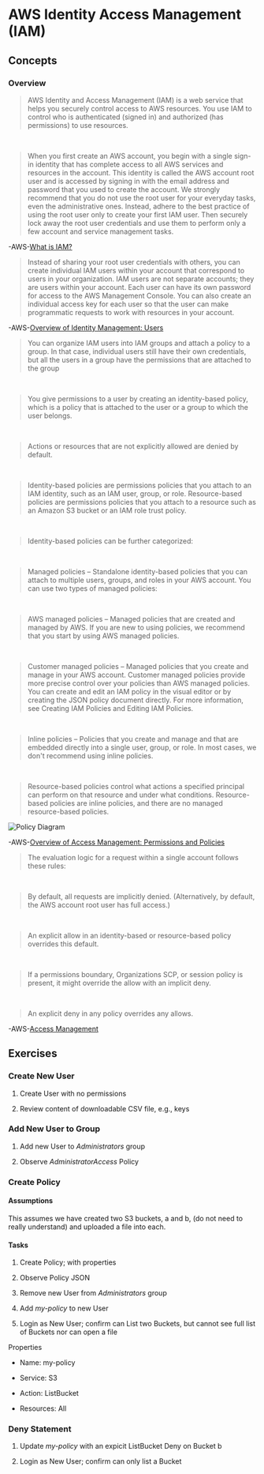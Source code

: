 # AWS Identity Access Management (IAM)

## Concepts

### Overview

> AWS Identity and Access Management (IAM) is a web service that helps you securely control access to AWS resources. You use IAM to control who is authenticated (signed in) and authorized (has permissions) to use resources.

&nbsp;

> When you first create an AWS account, you begin with a single sign-in identity that has complete access to all AWS services and resources in the account. This identity is called the AWS account root user and is accessed by signing in with the email address and password that you used to create the account. We strongly recommend that you do not use the root user for your everyday tasks, even the administrative ones. Instead, adhere to the best practice of using the root user only to create your first IAM user. Then securely lock away the root user credentials and use them to perform only a few account and service management tasks.

-AWS-[What is IAM?](https://docs.aws.amazon.com/IAM/latest/UserGuide/introduction.html)

> Instead of sharing your root user credentials with others, you can create individual IAM users within your account that correspond to users in your organization. IAM users are not separate accounts; they are users within your account. Each user can have its own password for access to the AWS Management Console. You can also create an individual access key for each user so that the user can make programmatic requests to work with resources in your account.

-AWS-[Overview of Identity Management: Users](https://docs.aws.amazon.com/IAM/latest/UserGuide/introduction_identity-management.html)

> You can organize IAM users into IAM groups and attach a policy to a group. In that case, individual users still have their own credentials, but all the users in a group have the permissions that are attached to the group

&nbsp;

> You give permissions to a user by creating an identity-based policy, which is a policy that is attached to the user or a group to which the user belongs.

&nbsp;

> Actions or resources that are not explicitly allowed are denied by default.

&nbsp;

> Identity-based policies are permissions policies that you attach to an IAM identity, such as an IAM user, group, or role. Resource-based policies are permissions policies that you attach to a resource such as an Amazon S3 bucket or an IAM role trust policy.

&nbsp;

> Identity-based policies can be further categorized:

&nbsp;

> Managed policies – Standalone identity-based policies that you can attach to multiple users, groups, and roles in your AWS account. You can use two types of managed policies:

&nbsp;

> AWS managed policies – Managed policies that are created and managed by AWS. If you are new to using policies, we recommend that you start by using AWS managed policies.

&nbsp;

> Customer managed policies – Managed policies that you create and manage in your AWS account. Customer managed policies provide more precise control over your policies than AWS managed policies. You can create and edit an IAM policy in the visual editor or by creating the JSON policy document directly. For more information, see Creating IAM Policies and Editing IAM Policies.

&nbsp;

> Inline policies – Policies that you create and manage and that are embedded directly into a single user, group, or role. In most cases, we don't recommend using inline policies.

&nbsp;

> Resource-based policies control what actions a specified principal can perform on that resource and under what conditions. Resource-based policies are inline policies, and there are no managed resource-based policies.

![Policy Diagram](policy_summaries_diagram.png)

-AWS-[Overview of Access Management: Permissions and Policies](https://docs.aws.amazon.com/IAM/latest/UserGuide/introduction_access-management.html)

> The evaluation logic for a request within a single account follows these rules:

&nbsp;

> By default, all requests are implicitly denied. (Alternatively, by default, the AWS account root user has full access.)

&nbsp;

> An explicit allow in an identity-based or resource-based policy overrides this default.

&nbsp;

> If a permissions boundary, Organizations SCP, or session policy is present, it might override the allow with an implicit deny.

&nbsp;

> An explicit deny in any policy overrides any allows.

-AWS-[Access Management](https://docs.aws.amazon.com/IAM/latest/UserGuide/access.html)

## Exercises

### Create New User

1. Create User with no permissions

2. Review content of downloadable CSV file, e.g., keys

### Add New User to Group

1. Add new User to *Administrators* group

2. Observe *AdministratorAccess* Policy

### Create Policy

#### Assumptions

This assumes we have created two S3 buckets, a and b, (do not need to really understand) and uploaded a file into each.

#### Tasks

1. Create Policy; with properties

2. Observe Policy JSON

3. Remove new User from *Administrators* group

4. Add *my-policy* to new User

5. Login as New User; confirm can List two Buckets, but cannot see full list of Buckets nor can open a file

Properties

* Name: my-policy

* Service: S3

* Action: ListBucket

* Resources: All

### Deny Statement

1. Update *my-policy* with an expicit ListBucket Deny on Bucket b

2. Login as New User; confirm can only list a Bucket

